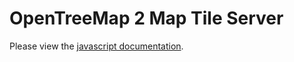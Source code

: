 # OpenTreeMap 2 Map Tile Server


Please view the [javascript documentation](http://htmlpreview.github.io/?https://raw.github.com/azavea/OTM2-tiler/master/docs/filterStringToWhere.html).
